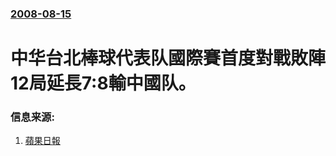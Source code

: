### [2008-08-15](/news/2008/08/15/index.md)

##### 
#  中华台北棒球代表队國際賽首度對戰敗陣12局延長7:8輸中國队。 




### 信息来源:

1. [蘋果日報](https://web.archive.org/web/20081205031357/http://1-apple.com.tw/index.cfm?Fuseaction=Article)
